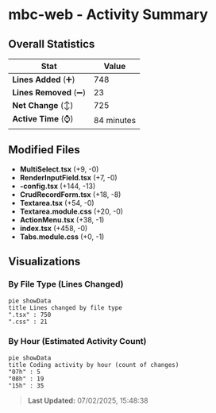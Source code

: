 # mbc-web - Activity Summary 

## Overall Statistics

| Stat                   | Value                                                             |
| ---------------------- | ----------------------------------------------------------------- |
| **Lines Added** (➕)   | 748                                          |
| **Lines Removed** (➖) | 23                                        |
| **Net Change** (↕)    | 725                |
| **Active Time** (⌚)   | 84 minutes |


## Modified Files
- **MultiSelect.tsx** (+9, -0)
- **RenderInputField.tsx** (+7, -0)
- **-config.tsx** (+144, -13)
- **CrudRecordForm.tsx** (+18, -8)
- **Textarea.tsx** (+54, -0)
- **Textarea.module.css** (+20, -0)
- **ActionMenu.tsx** (+38, -1)
- **index.tsx** (+458, -0)
- **Tabs.module.css** (+0, -1)

## Visualizations

### By File Type (Lines Changed)

```mermaid
pie showData
title Lines changed by file type
".tsx" : 750
".css" : 21
```

### By Hour (Estimated Activity Count)

```mermaid
pie showData
title Coding activity by hour (count of changes)
"07h" : 5
"08h" : 19
"15h" : 35
```


> **Last Updated:** 07/02/2025, 15:48:38